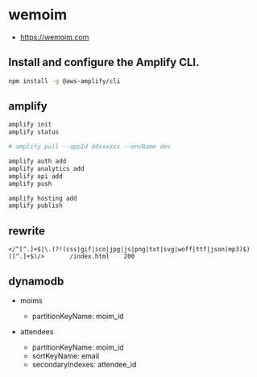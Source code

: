 # wemoim

* https://wemoim.com

## Install and configure the Amplify CLI.

```bash
npm install -g @aws-amplify/cli
```

## amplify

```bash
amplify init
amplify status

# amplify pull --appId d4xxxxxx --envName dev

amplify auth add
amplify analytics add
amplify api add
amplify push

amplify hosting add
amplify publish
```

## rewrite

```
</^[^.]+$|\.(?!(css|gif|ico|jpg|js|png|txt|svg|woff|ttf|json|mp3)$)([^.]+$)/>	    /index.html    200
```

## dynamodb

* moims
  * partitionKeyName: moim_id

* attendees
  * partitionKeyName: moim_id
  * sortKeyName: email
  * secondaryIndexes: attendee_id
